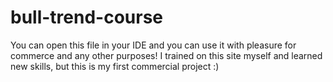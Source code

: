# bull-trend-course

You can open this file in your IDE and you can use it with pleasure for commerce and any other purposes! I trained on this site myself and learned new skills, but this is my first commercial project :)
